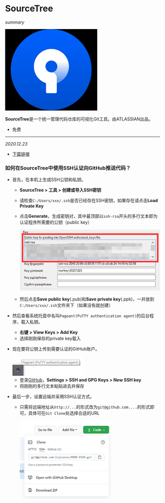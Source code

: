 # SourceTree

*summary*

<img src="SourceTree.assets/image-20201223130936952.png" alt="image-20201223130936952" style="width:300px;" />

**SourceTree**是一个统一管理代码仓库的可视化Git工具。由ATLASSIAN出品。

- 免费

---

*2020.12.23*

- [下载链接](https://www.sourcetreeapp.com/)

### 如何在SourceTree中使用SSH认证向GitHub推送代码？

- 首先，在本机上生成SSH公钥和私钥。

  - **SourceTree > 工具 > 创建或导入SSH密钥**

  - 请检查`C:/Users/xxx/.ssh`是否已经存在SSH密钥，如果存在请点击**Load Private Key**

  - 点击**Generate**，生成密钥对，其中最顶部以`ssh-rsa`开头的多行文本即为认证程序所需要的公钥（public key）

    <img src="SourceTree.assets\image-20201223141459686.png" alt="image-20201223141459686" style="zoom: 80%;" />

  - 然后点击**Save public key**(.pub)和**Save private key**(.ppk)，一并放到`C:/Users/xxx/.ssh`文件夹下（如果没有就创建）

- 然后查看系统托盘中名叫`Pageant(PuTTY authentication agent)`的后台程序，载入私钥。

  - **右键 > View Keys > Add Key**
  - 选择刚刚保存的private key载入

- 现在要将公钥上传到需要认证的GitHub账户。

  <img src="SourceTree.assets\image-20201223143054655.png" alt="image-20201223143054655" style="zoom:80%;" />

  - 登录[GitHub](https://github.com/settings/keys)，**Settings > SSH and GPG Keys > New SSH key**
  - 将刚刚的多行文本粘贴进去并保存

- 最后一步，设置远端并采用SSH认证方式。

  - 只需将远端地址从`http://...`的形式改为`git@github.com....`的形式即可，具体可在`Git Clone`处选择合适的URL

    <img src="SourceTree.assets\image-20201223143642613.png" alt="image-20201223143642613" style="width:300px;" />



